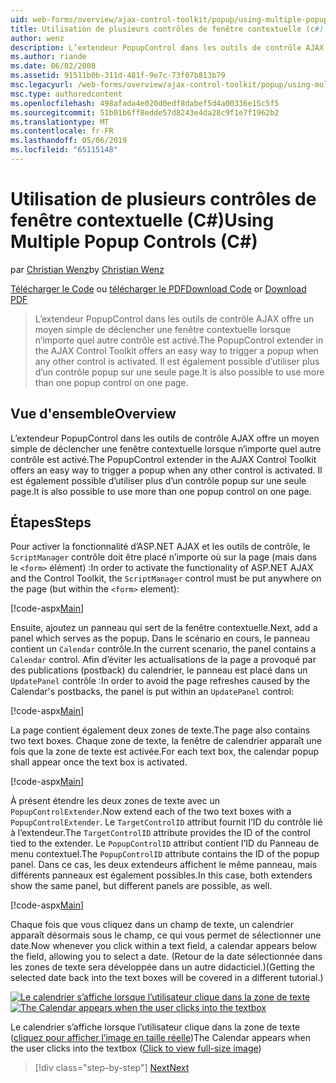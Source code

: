 ```yaml
---
uid: web-forms/overview/ajax-control-toolkit/popup/using-multiple-popup-controls-cs
title: Utilisation de plusieurs contrôles de fenêtre contextuelle (c#) | Microsoft Docs
author: wenz
description: L’extendeur PopupControl dans les outils de contrôle AJAX offre un moyen simple de déclencher une fenêtre contextuelle lorsque n’importe quel autre contrôle est activé. Il est également possible d’utiliser m...
ms.author: riande
ms.date: 06/02/2008
ms.assetid: 91511b0b-311d-481f-9e7c-73f07b813b79
msc.legacyurl: /web-forms/overview/ajax-control-toolkit/popup/using-multiple-popup-controls-cs
msc.type: authoredcontent
ms.openlocfilehash: 498afada4e020d0edf8dabef5d4a00336e15c5f5
ms.sourcegitcommit: 51b01b6ff8edde57d8243e4da28c9f1e7f1962b2
ms.translationtype: MT
ms.contentlocale: fr-FR
ms.lasthandoff: 05/06/2019
ms.locfileid: "65115148"
---
```

# <a name="using-multiple-popup-controls-c"></a><span data-ttu-id="b0c30-104">Utilisation de plusieurs contrôles de fenêtre contextuelle (C#)</span><span class="sxs-lookup"><span data-stu-id="b0c30-104">Using Multiple Popup Controls (C#)</span></span>

<span data-ttu-id="b0c30-105">par [Christian Wenz](https://github.com/wenz)</span><span class="sxs-lookup"><span data-stu-id="b0c30-105">by [Christian Wenz](https://github.com/wenz)</span></span>

<span data-ttu-id="b0c30-106">[Télécharger le Code](http://download.microsoft.com/download/9/3/f/93f8daea-bebd-4821-833b-95205389c7d0/PopupControl1.cs.zip) ou [télécharger le PDF](http://download.microsoft.com/download/2/d/c/2dc10e34-6983-41d4-9c08-f78f5387d32b/popupcontrol1CS.pdf)</span><span class="sxs-lookup"><span data-stu-id="b0c30-106">[Download Code](http://download.microsoft.com/download/9/3/f/93f8daea-bebd-4821-833b-95205389c7d0/PopupControl1.cs.zip) or [Download PDF](http://download.microsoft.com/download/2/d/c/2dc10e34-6983-41d4-9c08-f78f5387d32b/popupcontrol1CS.pdf)</span></span>

> <span data-ttu-id="b0c30-107">L’extendeur PopupControl dans les outils de contrôle AJAX offre un moyen simple de déclencher une fenêtre contextuelle lorsque n’importe quel autre contrôle est activé.</span><span class="sxs-lookup"><span data-stu-id="b0c30-107">The PopupControl extender in the AJAX Control Toolkit offers an easy way to trigger a popup when any other control is activated.</span></span> <span data-ttu-id="b0c30-108">Il est également possible d’utiliser plus d’un contrôle popup sur une seule page.</span><span class="sxs-lookup"><span data-stu-id="b0c30-108">It is also possible to use more than one popup control on one page.</span></span>

## <a name="overview"></a><span data-ttu-id="b0c30-109">Vue d'ensemble</span><span class="sxs-lookup"><span data-stu-id="b0c30-109">Overview</span></span>

<span data-ttu-id="b0c30-110">L’extendeur PopupControl dans les outils de contrôle AJAX offre un moyen simple de déclencher une fenêtre contextuelle lorsque n’importe quel autre contrôle est activé.</span><span class="sxs-lookup"><span data-stu-id="b0c30-110">The PopupControl extender in the AJAX Control Toolkit offers an easy way to trigger a popup when any other control is activated.</span></span> <span data-ttu-id="b0c30-111">Il est également possible d’utiliser plus d’un contrôle popup sur une seule page.</span><span class="sxs-lookup"><span data-stu-id="b0c30-111">It is also possible to use more than one popup control on one page.</span></span>

## <a name="steps"></a><span data-ttu-id="b0c30-112">Étapes</span><span class="sxs-lookup"><span data-stu-id="b0c30-112">Steps</span></span>

<span data-ttu-id="b0c30-113">Pour activer la fonctionnalité d’ASP.NET AJAX et les outils de contrôle, le `ScriptManager` contrôle doit être placé n’importe où sur la page (mais dans le `<form>` élément) :</span><span class="sxs-lookup"><span data-stu-id="b0c30-113">In order to activate the functionality of ASP.NET AJAX and the Control Toolkit, the `ScriptManager` control must be put anywhere on the page (but within the `<form>` element):</span></span>

[!code-aspx[Main](using-multiple-popup-controls-cs/samples/sample1.aspx)]

<span data-ttu-id="b0c30-114">Ensuite, ajoutez un panneau qui sert de la fenêtre contextuelle.</span><span class="sxs-lookup"><span data-stu-id="b0c30-114">Next, add a panel which serves as the popup.</span></span> <span data-ttu-id="b0c30-115">Dans le scénario en cours, le panneau contient un `Calendar` contrôle.</span><span class="sxs-lookup"><span data-stu-id="b0c30-115">In the current scenario, the panel contains a `Calendar` control.</span></span> <span data-ttu-id="b0c30-116">Afin d’éviter les actualisations de la page a provoqué par des publications (postback) du calendrier, le panneau est placé dans un `UpdatePanel` contrôle :</span><span class="sxs-lookup"><span data-stu-id="b0c30-116">In order to avoid the page refreshes caused by the Calendar's postbacks, the panel is put within an `UpdatePanel` control:</span></span>

[!code-aspx[Main](using-multiple-popup-controls-cs/samples/sample2.aspx)]

<span data-ttu-id="b0c30-117">La page contient également deux zones de texte.</span><span class="sxs-lookup"><span data-stu-id="b0c30-117">The page also contains two text boxes.</span></span> <span data-ttu-id="b0c30-118">Chaque zone de texte, la fenêtre de calendrier apparaît une fois que la zone de texte est activée.</span><span class="sxs-lookup"><span data-stu-id="b0c30-118">For each text box, the calendar popup shall appear once the text box is activated.</span></span>

[!code-aspx[Main](using-multiple-popup-controls-cs/samples/sample3.aspx)]

<span data-ttu-id="b0c30-119">À présent étendre les deux zones de texte avec un `PopupControlExtender`.</span><span class="sxs-lookup"><span data-stu-id="b0c30-119">Now extend each of the two text boxes with a `PopupControlExtender`.</span></span> <span data-ttu-id="b0c30-120">Le `TargetControlID` attribut fournit l’ID du contrôle lié à l’extendeur.</span><span class="sxs-lookup"><span data-stu-id="b0c30-120">The `TargetControlID` attribute provides the ID of the control tied to the extender.</span></span> <span data-ttu-id="b0c30-121">Le `PopupControlID` attribut contient l’ID du Panneau de menu contextuel.</span><span class="sxs-lookup"><span data-stu-id="b0c30-121">The `PopupControlID` attribute contains the ID of the popup panel.</span></span> <span data-ttu-id="b0c30-122">Dans ce cas, les deux extendeurs affichent le même panneau, mais différents panneaux est également possibles.</span><span class="sxs-lookup"><span data-stu-id="b0c30-122">In this case, both extenders show the same panel, but different panels are possible, as well.</span></span>

[!code-aspx[Main](using-multiple-popup-controls-cs/samples/sample4.aspx)]

<span data-ttu-id="b0c30-123">Chaque fois que vous cliquez dans un champ de texte, un calendrier apparaît désormais sous le champ, ce qui vous permet de sélectionner une date.</span><span class="sxs-lookup"><span data-stu-id="b0c30-123">Now whenever you click within a text field, a calendar appears below the field, allowing you to select a date.</span></span> <span data-ttu-id="b0c30-124">(Retour de la date sélectionnée dans les zones de texte sera développée dans un autre didacticiel.)</span><span class="sxs-lookup"><span data-stu-id="b0c30-124">(Getting the selected date back into the text boxes will be covered in a different tutorial.)</span></span>

<span data-ttu-id="b0c30-125">[![Le calendrier s’affiche lorsque l’utilisateur clique dans la zone de texte](using-multiple-popup-controls-cs/_static/image2.png)](using-multiple-popup-controls-cs/_static/image1.png)</span><span class="sxs-lookup"><span data-stu-id="b0c30-125">[![The Calendar appears when the user clicks into the textbox](using-multiple-popup-controls-cs/_static/image2.png)](using-multiple-popup-controls-cs/_static/image1.png)</span></span>

<span data-ttu-id="b0c30-126">Le calendrier s’affiche lorsque l’utilisateur clique dans la zone de texte ([cliquez pour afficher l’image en taille réelle](using-multiple-popup-controls-cs/_static/image3.png))</span><span class="sxs-lookup"><span data-stu-id="b0c30-126">The Calendar appears when the user clicks into the textbox ([Click to view full-size image](using-multiple-popup-controls-cs/_static/image3.png))</span></span>

> [!div class="step-by-step"]
> [<span data-ttu-id="b0c30-127">Next</span><span class="sxs-lookup"><span data-stu-id="b0c30-127">Next</span></span>](handling-postbacks-from-a-popup-control-with-an-updatepanel-cs.md)
